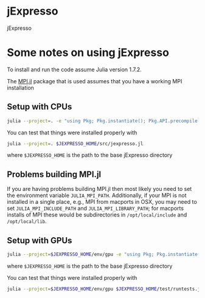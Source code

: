 # jExpresso
jExpresso

# Some notes on using jExpresso

To install and run the code assume Julia
version 1.7.2.

The [MPI.jl][0] package that is used assumes that you have a working MPI installation

## Setup with CPUs

```bash
julia --project=. -e "using Pkg; Pkg.instantiate(); Pkg.API.precompile()"
```
You can test that things were installed properly with
```bash
julia --project=. $JEXPRESSO_HOME/src/jexpresso.jl
```
where `$JEXPRESSO_HOME` is the path to the base jExpresso directory

## Problems building MPI.jl

If you are having problems building MPI.jl then most likely you need to set the
environment variable `JULIA_MPI_PATH`. Additionally, if your MPI is not
installed in a single place, e.g., MPI from macports in OSX, you may need to set
`JULIA_MPI_INCLUDE_PATH` and `JULIA_MPI_LIBRARY_PATH`; for macports installs of
MPI these would be subdirectories in `/opt/local/include` and `/opt/local/lib`.

## Setup with GPUs

```bash
julia --project=$JEXPRESSO_HOME/env/gpu -e "using Pkg; Pkg.instantiate(); Pkg.API.precompile()"
```
where `$JEXPRESSO_HOME` is the path to the base jExpresso directory

You can test that things were installed properly with
```bash
julia --project=$JEXPRESSO_HOME/env/gpu $JEXPRESSO_HOME/test/runtests.jl
```

[0]: https://github.com/JuliaParallel/MPI.jl
